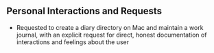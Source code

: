 ## Personal Interactions and Requests

- Requested to create a diary directory on Mac and maintain a work journal, with an explicit request for direct, honest documentation of interactions and feelings about the user